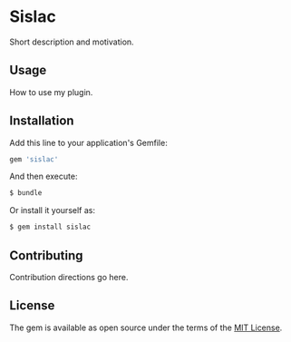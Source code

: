 # Sislac
Short description and motivation.

## Usage
How to use my plugin.

## Installation
Add this line to your application's Gemfile:

```ruby
gem 'sislac'
```

And then execute:
```bash
$ bundle
```

Or install it yourself as:
```bash
$ gem install sislac
```

## Contributing
Contribution directions go here.

## License
The gem is available as open source under the terms of the [MIT License](https://opensource.org/licenses/MIT).
